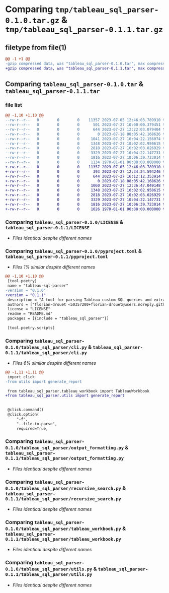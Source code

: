 # Comparing `tmp/tableau_sql_parser-0.1.0.tar.gz` & `tmp/tableau_sql_parser-0.1.1.tar.gz`

## filetype from file(1)

```diff
@@ -1 +1 @@
-gzip compressed data, was "tableau_sql_parser-0.1.0.tar", max compression
+gzip compressed data, was "tableau_sql_parser-0.1.1.tar", max compression
```

## Comparing `tableau_sql_parser-0.1.0.tar` & `tableau_sql_parser-0.1.1.tar`

### file list

```diff
@@ -1,10 +1,10 @@
--rw-r--r--   0        0        0    11357 2023-07-05 12:46:03.789910 tableau_sql_parser-0.1.0/LICENSE
--rw-r--r--   0        0        0      501 2023-07-27 10:00:00.379451 tableau_sql_parser-0.1.0/README.md
--rw-r--r--   0        0        0      644 2023-07-27 12:22:03.079404 tableau_sql_parser-0.1.0/pyproject.toml
--rw-r--r--   0        0        0        0 2023-07-18 08:05:42.168626 tableau_sql_parser-0.1.0/tableau_sql_parser/__init__.py
--rw-r--r--   0        0        0     1041 2023-07-27 10:04:22.156074 tableau_sql_parser-0.1.0/tableau_sql_parser/cli.py
--rw-r--r--   0        0        0     1348 2023-07-27 10:02:02.950615 tableau_sql_parser-0.1.0/tableau_sql_parser/output_formatting.py
--rw-r--r--   0        0        0     2818 2023-07-27 10:02:03.026929 tableau_sql_parser-0.1.0/tableau_sql_parser/recursive_search.py
--rw-r--r--   0        0        0     3329 2023-07-27 10:04:22.147731 tableau_sql_parser-0.1.0/tableau_sql_parser/tableau_workbook.py
--rw-r--r--   0        0        0     1816 2023-07-27 10:06:39.723014 tableau_sql_parser-0.1.0/tableau_sql_parser/utils.py
--rw-r--r--   0        0        0     1134 1970-01-01 00:00:00.000000 tableau_sql_parser-0.1.0/PKG-INFO
+-rw-r--r--   0        0        0    11357 2023-07-05 12:46:03.789910 tableau_sql_parser-0.1.1/LICENSE
+-rw-r--r--   0        0        0      393 2023-07-27 12:34:24.594246 tableau_sql_parser-0.1.1/README.md
+-rw-r--r--   0        0        0      644 2023-07-27 16:12:12.353914 tableau_sql_parser-0.1.1/pyproject.toml
+-rw-r--r--   0        0        0        0 2023-07-18 08:05:42.168626 tableau_sql_parser-0.1.1/tableau_sql_parser/__init__.py
+-rw-r--r--   0        0        0     1060 2023-07-27 12:36:47.049148 tableau_sql_parser-0.1.1/tableau_sql_parser/cli.py
+-rw-r--r--   0        0        0     1348 2023-07-27 10:02:02.950615 tableau_sql_parser-0.1.1/tableau_sql_parser/output_formatting.py
+-rw-r--r--   0        0        0     2818 2023-07-27 10:02:03.026929 tableau_sql_parser-0.1.1/tableau_sql_parser/recursive_search.py
+-rw-r--r--   0        0        0     3329 2023-07-27 10:04:22.147731 tableau_sql_parser-0.1.1/tableau_sql_parser/tableau_workbook.py
+-rw-r--r--   0        0        0     1816 2023-07-27 10:06:39.723014 tableau_sql_parser-0.1.1/tableau_sql_parser/utils.py
+-rw-r--r--   0        0        0     1026 1970-01-01 00:00:00.000000 tableau_sql_parser-0.1.1/PKG-INFO
```

### Comparing `tableau_sql_parser-0.1.0/LICENSE` & `tableau_sql_parser-0.1.1/LICENSE`

 * *Files identical despite different names*

### Comparing `tableau_sql_parser-0.1.0/pyproject.toml` & `tableau_sql_parser-0.1.1/pyproject.toml`

 * *Files 1% similar despite different names*

```diff
@@ -1,10 +1,10 @@
 [tool.poetry]
 name = "tableau-sql-parser"
-version = "0.1.0"
+version = "0.1.1"
 description = "A tool for parsing Tableau custom SQL queries and extracting useful information"
 authors = ["florian-drouet <50357200+florian-drouet@users.noreply.github.com>"]
 license = "LICENSE"
 readme = "README.md"
 packages = [{include = "tableau_sql_parser"}]
 
 [tool.poetry.scripts]
```

### Comparing `tableau_sql_parser-0.1.0/tableau_sql_parser/cli.py` & `tableau_sql_parser-0.1.1/tableau_sql_parser/cli.py`

 * *Files 6% similar despite different names*

```diff
@@ -1,11 +1,11 @@
 import click
-from utils import generate_report
 
 from tableau_sql_parser.tableau_workbook import TableauWorkbook
+from tableau_sql_parser.utils import generate_report
 
 
 @click.command()
 @click.option(
     "-f",
     "--file-to-parse",
     required=True,
```

### Comparing `tableau_sql_parser-0.1.0/tableau_sql_parser/output_formatting.py` & `tableau_sql_parser-0.1.1/tableau_sql_parser/output_formatting.py`

 * *Files identical despite different names*

### Comparing `tableau_sql_parser-0.1.0/tableau_sql_parser/recursive_search.py` & `tableau_sql_parser-0.1.1/tableau_sql_parser/recursive_search.py`

 * *Files identical despite different names*

### Comparing `tableau_sql_parser-0.1.0/tableau_sql_parser/tableau_workbook.py` & `tableau_sql_parser-0.1.1/tableau_sql_parser/tableau_workbook.py`

 * *Files identical despite different names*

### Comparing `tableau_sql_parser-0.1.0/tableau_sql_parser/utils.py` & `tableau_sql_parser-0.1.1/tableau_sql_parser/utils.py`

 * *Files identical despite different names*


